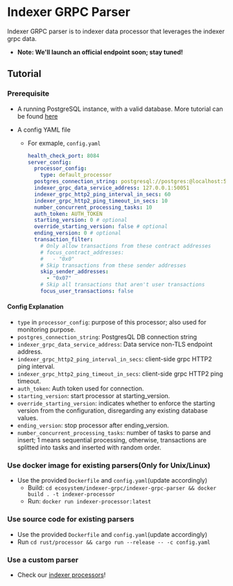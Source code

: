 # Indexer GRPC Parser

Indexer GRPC parser is to indexer data processor that leverages the indexer grpc data.

- **Note: We'll launch an official endpoint soon; stay tuned!**

## Tutorial

### Prerequisite

- A running PostgreSQL instance, with a valid database. More tutorial can be
  found [here](https://github.com/aptos-labs/aptos-core/tree/main/crates/indexer#postgres)

- A config YAML file
    - For exmaple, `config.yaml`

      ```yaml
      health_check_port: 8084
      server_config:
        processor_config:
          type: default_processor
        postgres_connection_string: postgresql://postgres:@localhost:5432/postgres_v2
        indexer_grpc_data_service_address: 127.0.0.1:50051
        indexer_grpc_http2_ping_interval_in_secs: 60
        indexer_grpc_http2_ping_timeout_in_secs: 10
        number_concurrent_processing_tasks: 10
        auth_token: AUTH_TOKEN
        starting_version: 0 # optional
        override_starting_version: false # optional
        ending_version: 0 # optional
        transaction_filter:
          # Only allow transactions from these contract addresses
          # focus_contract_addresses:
          #   - "0x0"
          # Skip transactions from these sender addresses
          skip_sender_addresses:
            - "0x07"
          # Skip all transactions that aren't user transactions
          focus_user_transactions: false
      ```

#### Config Explanation

- `type` in `processor_config`: purpose of this processor; also used for monitoring purpose.
- `postgres_connection_string`: PostgresQL DB connection string
- `indexer_grpc_data_service_address`: Data service non-TLS endpoint address.
- `indexer_grpc_http2_ping_interval_in_secs`: client-side grpc HTTP2 ping interval.
- `indexer_grpc_http2_ping_timeout_in_secs`: client-side grpc HTTP2 ping timeout.
- `auth_token`: Auth token used for connection.
- `starting_version`: start processor at starting_version.
- `override_starting_version`: indicates whether to enforce the starting version from the configuration, disregarding any existing database values.
- `ending_version`: stop processor after ending_version.
- `number_concurrent_processing_tasks`: number of tasks to parse and insert; 1 means sequential processing, otherwise,
  transactions are splitted into tasks and inserted with random order.

### Use docker image for existing parsers(Only for **Unix/Linux**)

- Use the provided `Dockerfile` and `config.yaml`(update accordingly)
    - Build: `cd ecosystem/indexer-grpc/indexer-grpc-parser && docker build . -t indexer-processor`
    - Run: `docker run indexer-processor:latest`

### Use source code for existing parsers

- Use the provided `Dockerfile` and `config.yaml`(update accordingly)
- Run `cd rust/processor && cargo run --release -- -c config.yaml`

### Use a custom parser

- Check our [indexer processors](https://github.com/aptos-labs/aptos-indexer-processors)!
